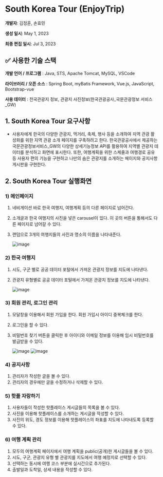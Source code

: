 # South Korea Tour (EnjoyTrip)

**개발자**: 김정훈, 손효민

**생성 일시**: May 1, 2023

**최종 편집 일시**: Jul 3, 2023


## ✅ 사용한 기술 스택

**개발 언어 / 프로그램** : Java, STS, Apache Tomcat, MySQL, VSCode

**라이브러리 / 오픈 소스** : Spring Boot, myBatis Framework, Vue.js, JavaScript, Bootstrap-vue

**사용 데이터** : 전국관광지 정보, 관광지 사진정보(한국관광공사_국문관광정보 서비스_GW)

## 1. South Korea Tour 요구사항

- 사용자에게 한국의 다양한 관광지, 먹거리, 축제, 행사 등을 소개하여 지역 관광 활성화를 위한 지역 관광 소개 페이지를 구축하려고 한다. 한국관광공사에서 제공하는 국문관광정보서비스_GW의 다양한 상세기능정보 API를 활용하여 지역별 관광지 데이터를 분석하고 화면에 표시한다. 또한, 여행계획을 위한 스케줄과 여행경로 공유 등 사용자 편의 기능을 구현하고 나만의 숨은 관광지를 소개하는 페이지와 공지사항 게시판을 구현한다.


## 2. South Korea Tour 실행화면

### 1) 메인페이지

1. 네비게이션 바로 한국 여행지, 여행계획 등의 다른 페이지로 넘어간다.
2. 소개글과 한국 여행지의 사진을 넣은 carousel이 있다. 이 곳의 버튼을 통해서도 다른 페이지로 넘어갈 수 있다.
3. 랜덤으로 3개의 여행지들의 사진과 명소의 이름을 나타내준다.
    
    ![image](https://github.com/jeonghun98/South_Korea_Tour/assets/52409864/d31f8dbf-6716-44f8-9be7-5d143153c506)
    

### 2) 한국 여행지
1. 시도, 구군 별로 공공 데이터 포털에서 가져온 관광지 정보를 지도에 나타낸다.
2. 관광지 유형별로 공공 데이터 포털에서 가져온 관광지 정보를 지도에 나타낸다.

   ![image](https://github.com/jeonghun98/South_Korea_Tour/assets/52409864/6a70a67b-68b5-42af-ac79-346285839ef3)

### 3) 회원 관리, 로그인 관리

1. 모달창을 이용해서 회원 가입을 한다. 회원 가입시 아이디 중복체크를 한다.
2. 로그인을 할 수 있다.
3. 비밀번호 찾기 버튼을 클릭한 후 아이디와 이메일 정보를 이용해 임시 비밀번호를 발급받을 수 있다.
   
   ![image](https://github.com/jeonghun98/South_Korea_Tour/assets/52409864/a8c115cc-3b6a-4e2e-8643-ee9e5031b8ca)
   ![image](https://github.com/jeonghun98/South_Korea_Tour/assets/52409864/259dbaf1-0aa4-422e-afc1-d10c4a5b8212)


### 4) 공지사항
1. 관리자가 작성한 글을 볼 수 있다.
2. 관리자의 경우에만 글을 수정하거나 삭제할 수 있다.

    

### 5) 핫플 자랑하기
1. 사용자들이 작성한 핫플레이스 게시글들의 목록을 볼 수 있다.
2. 사진을 이용해 핫플레이스를 소개하는 게시글을 작성할 수 있다.
3. 사진의 위도, 경도 정보를 이용해 핫플레이스의 좌표를 지도에 나타내도록 등록할 수 있다.



### 6) 여행 계획 관리
1. 모두의 여행계획 페이지에서 여행 계획을 public(공개)한 게시글들을 볼 수 있다.
2. 시도, 구군, 관광지 유형 별 관광지를 지도에서 여행 예정지로 선택할 수 있다.
3. 선택하는 동시에 여행 코스 부분에 실시간으로 추가된다.
4. 출발일과 도착일, 상세 내용을 작성할 수 있다.
